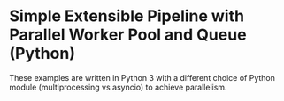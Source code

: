 # Simple Extensible Pipeline with Parallel Worker Pool and Queue (Python)

These examples are written in Python 3 with a different choice of Python module (multiprocessing vs asyncio) to achieve parallelism.

